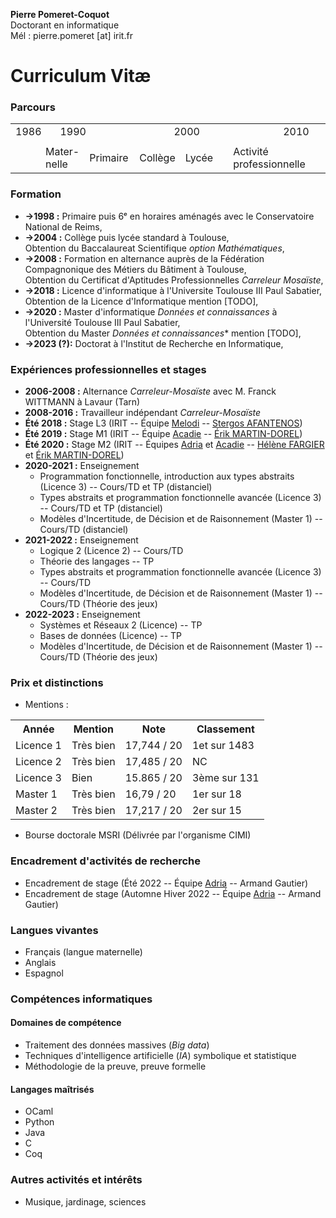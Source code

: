 **Pierre Pomeret-Coquot** <br />
Doctorant en informatique <br />
Mél : pierre.pomeret [at] irit.fr

# Curriculum Vitæ

### Parcours
<table>
<tr>
<td colspan="4">1986</td>
<td colspan="10">1990</td>
<td colspan="10">2000</td>
<td colspan="10">2010</td>
<td colspan="3">2020</td>
</tr>
<tr>
<td></td><td></td><td></td><td></td>
<td></td><td></td><td></td><td></td><td></td>
<td></td><td></td><td></td><td></td><td></td>
<td></td><td></td><td></td><td></td><td></td>
<td></td><td></td><td></td><td></td><td></td>
<td></td><td></td><td></td><td></td><td></td>
<td></td><td></td><td></td><td></td><td></td>
<td></td><td></td><td></td>
</tr>
<tr>
<td colspan="3"></td>
<td colspan="3">Mater-<br />nelle</td>
<td colspan="5">Primaire</td>
<td colspan="4">Collège</td>
<td colspan="3"> Lycée</td>
<td></td>
<td colspan="10">Activité professionnelle</td>
<td colspan="3">Licence</td>
<td colspan="2">Master</td>
<td colspan="3">Doctorat</td>
</tr>
</table>

### Formation

- **→1998 :** Primaire puis 6ᵉ en horaires aménagés avec le Conservatoire National de Reims,
- **→2004 :** Collège puis lycée standard à Toulouse, <br />
              Obtention du Baccalaureat Scientifique *option Mathématiques*,
- **→2008 :** Formation en alternance auprès de la Fédération Compagnonique des Métiers du Bâtiment à Toulouse, <br />
              Obtention du Certificat d'Aptitudes Professionnelles *Carreleur Mosaïste*,
- **→2018 :** Licence d'informatique à l'Universite Toulouse III Paul Sabatier, <br />
              Obtention de la Licence d'Informatique mention [TODO],
- **→2020 :** Master d'informatique *Données et connaissances* à l'Université Toulouse III Paul Sabatier, <br />
              Obtention du Master *Données et connaissances** mention [TODO],
- **→2023 (?):** Doctorat à l'Institut de Recherche en Informatique,

### Expériences professionnelles et stages

- **2006-2008 :** Alternance *Carreleur-Mosaïste* avec M. Franck WITTMANN à Lavaur (Tarn)
- **2008-2016 :** Travailleur indépendant *Carreleur-Mosaïste*
- **Été 2018 :** Stage L3 (IRIT -- Équipe [Melodi](https://www.irit.fr/departement/intelligence-artificielle/equipe-melodi/) -- [Stergos AFANTENOS](https://www.irit.fr/~Stergos.Afantenos/))
- **Été 2019 :** Stage M1 (IRIT -- Équipe [Acadie](https://www.irit.fr/departement/fiabilite-des-systemes-et-des-logiciels/equipe-acadie/) -- [Érik MARTIN-DOREL](https://www.irit.fr/~Erik.Martin-Dorel/))
- **Été 2020 :** Stage M2 (IRIT -- Équipes [Adria](https://www.irit.fr/departement/intelligence-artificielle/adria/) et [Acadie](https://www.irit.fr/departement/fiabilite-des-systemes-et-des-logiciels/equipe-acadie/) -- [Hélène FARGIER](https://www.irit.fr/~Helene.Fargier/) et [Érik MARTIN-DOREL](https://www.irit.fr/~Erik.Martin-Dorel/))
- **2020-2021 :** Enseignement
  - Programmation fonctionnelle, introduction aux types abstraits (Licence 3) -- Cours/TD et TP (distanciel)
  - Types abstraits et programmation fonctionnelle avancée (Licence 3) -- Cours/TD et TP (distanciel)
  - Modèles d'Incertitude, de Décision et de Raisonnement (Master 1) -- Cours/TD (distanciel)
- **2021-2022 :** Enseignement
  - Logique 2 (Licence 2) -- Cours/TD
  - Théorie des langages -- TP
  - Types abstraits et programmation fonctionnelle avancée (Licence 3) -- Cours/TD
  - Modèles d'Incertitude, de Décision et de Raisonnement (Master 1) -- Cours/TD (Théorie des jeux)
- **2022-2023 :** Enseignement
  - Systèmes et Réseaux 2 (Licence) -- TP
  - Bases de données (Licence) -- TP
  - Modèles d'Incertitude, de Décision et de Raisonnement (Master 1) -- Cours/TD (Théorie des jeux)
  
### Prix et distinctions

- Mentions :
<table>
	<tr>
		<th>Année</th>
		<th>Mention</th>
		<th>Note</th>
		<th>Classement</th>
	</tr>
	<tr>
		<td>Licence 1</td>
		<td>Très bien</td>
		<td>17,744 / 20</td>
		<td>1et sur 1483</td>
	</tr>
	<tr>
		<td>Licence 2</td>
		<td>Très bien</td>
		<td>17,485 / 20</td>
		<td>NC</td>
	</tr>
	<tr>
		<td>Licence 3</td>
		<td>Bien</td>
		<td>15.865 / 20</td>
		<td>3ème sur 131</td>
	</tr>
	<tr>
		<td>Master 1</td>
		<td>Très bien</td>
		<td>16,79 / 20</td>
		<td>1er sur 18</td>
	</tr>
	<tr>
		<td>Master 2</td>
		<td>Très bien</td>
		<td>17,217 / 20</td>
		<td>2er sur 15</td>
	</tr>
</table>

- Bourse doctorale MSRI (Délivrée par l'organisme CIMI)

### Encadrement d'activités de recherche

- Encadrement de stage (Été 2022 -- Équipe [Adria](https://www.irit.fr/departement/intelligence-artificielle/adria/) -- Armand Gautier)
- Encadrement de stage (Automne Hiver 2022 -- Équipe [Adria](https://www.irit.fr/departement/intelligence-artificielle/adria/) -- Armand Gautier)

### Langues vivantes

- Français (langue maternelle)
- Anglais
- Espagnol

### Compétences informatiques

#### Domaines de compétence

- Traitement des données massives (*Big data*)
- Techniques d'intelligence artificielle (*IA*) symbolique et statistique
- Méthodologie de la preuve, preuve formelle

#### Langages maîtrisés

- OCaml
- Python
- Java
- C
- Coq

### Autres activités et intérêts

- Musique, jardinage, sciences
